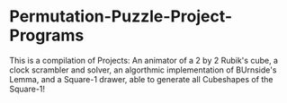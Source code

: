 # Permutation-Puzzle-Project-Programs

This is a compilation of Projects:
An animator of a 2 by 2 Rubik's cube,
a clock scrambler and solver,
an algorthmic implementation of BUrnside's Lemma,
and a Square-1 drawer, able to generate all Cubeshapes of the Square-1!
